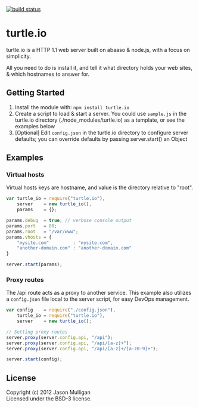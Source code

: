 [![build status](https://secure.travis-ci.org/avoidwork/turtle.io.png)](http://travis-ci.org/avoidwork/turtle.io)
# turtle.io

turtle.io is a HTTP 1.1 web server built on abaaso & node.js, with a focus on simplicity.

All you need to do is install it, and tell it what directory holds your web sites, & which hostnames to answer for.

## Getting Started

1. Install the module with: `npm install turtle.io`
2. Create a script to load & start a server. You could use `sample.js` in the turtle.io directory (./node_modules/turtle.io) as a template, or see the examples below
3. [Optional] Edit `config.json` in the turtle.io directory to configure server defaults; you can override defaults by passing server.start() an Object

## Examples

### Virtual hosts

Virtual hosts keys are hostname, and value is the directory relative to "root".

```javascript
var turtle_io = require("turtle.io"),
    server    = new turtle_io(),
    params    = {};

params.debug  = true; // verbose console output
params.port   = 80;
params.root   = "/var/www";
params.vhosts = {
	"mysite.com"         : "mysite.com",
	"another-domain.com" : "another-domain.com"
}

server.start(params);
```

### Proxy routes

The /api route acts as a proxy to another service. This example also utilizes a `config.json` file local to the server script, for easy DevOps management.

```javascript
var config    = require("./config.json"),
    turtle_io = require("turtle.io"),
    server    = new turtle_io();

// Setting proxy routes
server.proxy(server.config.api, "/api");
server.proxy(server.config.api, "/api/[a-z]+");
server.proxy(server.config.api, "/api/[a-z]+/[a-z0-9]+");

server.start(config);
```

## License
Copyright (c) 2012 Jason Mulligan  
Licensed under the BSD-3 license.
